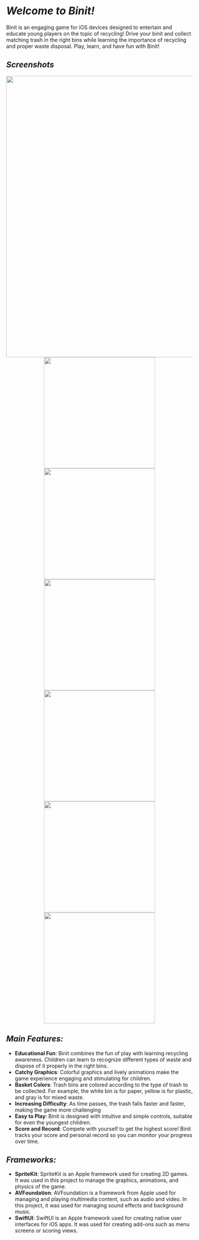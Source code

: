
# *Welcome to Binit!*

Binit is an engaging game for iOS devices designed to entertain and educate young players on the topic of recycling! Drive your binit and collect matching trash in the right bins while learning the importance of recycling and proper waste disposal. Play, learn, and have fun with Binit!

## *Screenshots*
<div align="center">
  <img src="https://github.com/FrancescaFerrini/Binit/assets/75753679/b02b826b-d433-43e4-998a-8f57f5b0d54f" width="760" />
</div>

<div align="center">
   <img src="https://github.com/FrancescaFerrini/Binit/assets/75753679/d475e00b-9708-4f99-b27e-bb9666ed5763" width="300" />
   <img src="https://github.com/FrancescaFerrini/Binit/assets/75753679/9fabfc9a-0f7d-406a-9995-70002d5d01dd" width="300" />
   <img src="https://github.com/FrancescaFerrini/Binit/assets/75753679/d18ff232-13bd-40b2-b15e-464feafb3ffe" width="300" />
</div>

<div align="center">
  <img src="https://github.com/FrancescaFerrini/Binit/assets/75753679/09696518-e781-4dce-b269-0c579c098f19" width="300" />
  <img src="https://github.com/FrancescaFerrini/Binit/assets/75753679/26cf232d-cf67-4a38-aae9-f3d33f5c1906" width="300" />
  <img src="https://github.com/FrancescaFerrini/Binit/assets/75753679/8154f4f1-355b-41d1-baf1-5a44d1291eee" width="300" />
</div>

## *Main Features:*

- **Educational Fun**: Binit combines the fun of play with learning recycling awareness. Children can learn to recognize different types of waste and dispose of it properly in the right bins.
- **Catchy Graphics**: Colorful graphics and lively animations make the game experience engaging and stimulating for children.
- **Basket Colors**: Trash bins are colored according to the type of trash to be collected. For example, the white bin is for paper, yellow is for plastic, and gray is for mixed waste.
- **Increasing Difficulty**: As time passes, the trash falls faster and faster, making the game more challenging 
- **Easy to Play**: Binit is designed with intuitive and simple controls, suitable for even the youngest children.
- **Score and Record**: Compete with yourself to get the highest score! Binit tracks your score and personal record so you can monitor your progress over time. 


## *Frameworks:*

- **SpriteKit**: SpriteKit is an Apple framework used for creating 2D games. It was used in this project to manage the graphics, animations, and physics of the game.
- **AVFoundation**: AVFoundation is a framework from Apple used for managing and playing multimedia content, such as audio and video. In this project, it was used for managing sound effects and background music.
- **SwiftUI**: SwiftUI is an Apple framework used for creating native user interfaces for iOS apps. It was used for creating add-ons such as menu screens or scoring views.
